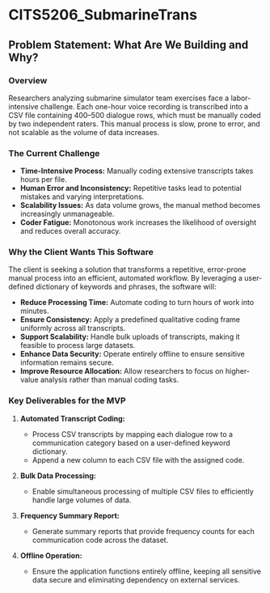 # CITS5206_SubmarineTrans

## Problem Statement: What Are We Building and Why?

### Overview
Researchers analyzing submarine simulator team exercises face a labor-intensive challenge. Each one-hour voice recording is transcribed into a CSV file containing 400–500 dialogue rows, which must be manually coded by two independent raters. This manual process is slow, prone to error, and not scalable as the volume of data increases.

### The Current Challenge
- **Time-Intensive Process:** Manually coding extensive transcripts takes hours per file.
- **Human Error and Inconsistency:** Repetitive tasks lead to potential mistakes and varying interpretations.
- **Scalability Issues:** As data volume grows, the manual method becomes increasingly unmanageable.
- **Coder Fatigue:** Monotonous work increases the likelihood of oversight and reduces overall accuracy.

### Why the Client Wants This Software
The client is seeking a solution that transforms a repetitive, error-prone manual process into an efficient, automated workflow. By leveraging a user-defined dictionary of keywords and phrases, the software will:
- **Reduce Processing Time:** Automate coding to turn hours of work into minutes.
- **Ensure Consistency:** Apply a predefined qualitative coding frame uniformly across all transcripts.
- **Support Scalability:** Handle bulk uploads of transcripts, making it feasible to process large datasets.
- **Enhance Data Security:** Operate entirely offline to ensure sensitive information remains secure.
- **Improve Resource Allocation:** Allow researchers to focus on higher-value analysis rather than manual coding tasks.

### Key Deliverables for the MVP
1. **Automated Transcript Coding:**  
   - Process CSV transcripts by mapping each dialogue row to a communication category based on a user-defined keyword dictionary.
   - Append a new column to each CSV file with the assigned code.

2. **Bulk Data Processing:**  
   - Enable simultaneous processing of multiple CSV files to efficiently handle large volumes of data.

3. **Frequency Summary Report:**  
   - Generate summary reports that provide frequency counts for each communication code across the dataset.

4. **Offline Operation:**  
   - Ensure the application functions entirely offline, keeping all sensitive data secure and eliminating dependency on external services.


